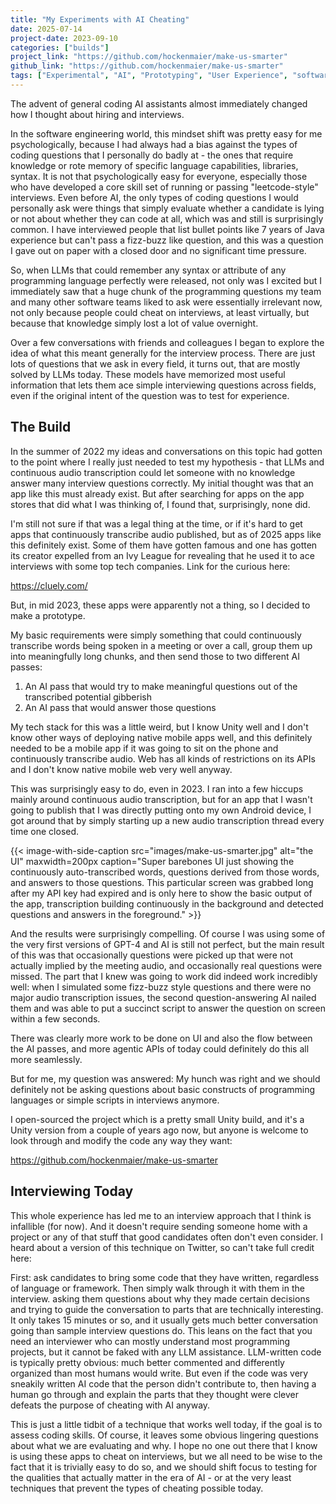 ```yaml
---
title: "My Experiments with AI Cheating"
date: 2025-07-14
project-date: 2023-09-10
categories: ["builds"]
project_link: "https://github.com/hockenmaier/make-us-smarter"
github_link: "https://github.com/hockenmaier/make-us-smarter"
tags: ["Experimental", "AI", "Prototyping", "User Experience", "software"]
---
```


The advent of general coding AI assistants almost immediately changed how I thought about hiring and interviews.

In the software engineering world, this mindset shift was pretty easy for me psychologically, because I had always had a bias against the types of coding questions that I personally do badly at - the ones that require knowledge or rote memory of specific language capabilities, libraries, syntax. It is not that psychologically easy for everyone, especially those who have developed a core skill set of running or passing "leetcode-style" interviews. Even before AI, the only types of coding questions I would personally ask were things that simply evaluate whether a candidate is lying or not about whether they can code at all, which was and still is surprisingly common. I have interviewed people that list bullet points like 7 years of Java experience but can't pass a fizz-buzz like question, and this was a question I gave out on paper with a closed door and no significant time pressure.

So, when LLMs that could remember any syntax or attribute of any programming language perfectly were released, not only was I excited but I immediately saw that a huge chunk of the programming questions my team and many other software teams liked to ask were essentially irrelevant now, not only because people could cheat on interviews, at least virtually, but because that knowledge simply lost a lot of value overnight.

Over a few conversations with friends and colleagues I began to explore the idea of what this meant generally for the interview process. There are just lots of questions that we ask in every field, it turns out, that are mostly solved by LLMs today. These models have memorized most useful information that lets them ace simple interviewing questions across fields, even if the original intent of the question was to test for experience.

## The Build

In the summer of 2022 my ideas and conversations on this topic had gotten to the point where I really just needed to test my hypothesis - that LLMs and continuous audio transcription could let someone with no knowledge answer many interview questions correctly. My initial thought was that an app like this must already exist. But after searching for apps on the app stores that did what I was thinking of, I found that, surprisingly, none did.

I'm still not sure if that was a legal thing at the time, or if it's hard to get apps that continuously transcribe audio published, but as of 2025 apps like this definitely exist. Some of them have gotten famous and one has gotten its creator expelled from an Ivy League for revealing that he used it to ace interviews with some top tech companies. Link for the curious here:

https://cluely.com/

But, in mid 2023, these apps were apparently not a thing, so I decided to make a prototype.

My basic requirements were simply something that could continuously transcribe words being spoken in a meeting or over a call, group them up into meaningfully long chunks, and then send those to two different AI passes:

1. An AI pass that would try to make meaningful questions out of the transcribed potential gibberish
2. An AI pass that would answer those questions

My tech stack for this was a little weird, but I know Unity well and I don't know other ways of deploying native mobile apps well, and this definitely needed to be a mobile app if it was going to sit on the phone and continuously transcribe audio. Web has all kinds of restrictions on its APIs and I don't know native mobile web very well anyway.

This was surprisingly easy to do, even in 2023. I ran into a few hiccups mainly around continuous audio transcription, but for an app that I wasn't going to publish that I was directly putting onto my own Android device, I got around that by simply starting up a new audio transcription thread every time one closed.

{{< image-with-side-caption
    src="images/make-us-smarter.jpg"
    alt="the UI"
    maxwidth=200px
    caption="Super barebones UI just showing the continuously auto-transcribed words, questions derived from those words, and answers to those questions.  This particular screen was grabbed long after my API key had expired and is only here to show the basic output of the app, transcription building continuously in the background and detected questions and answers in the foreground." >}}

And the results were surprisingly compelling. Of course I was using some of the very first versions of GPT-4 and AI is still not perfect, but the main result of this was that occasionally questions were picked up that were not actually implied by the meeting audio, and occasionally real questions were missed. The part that I knew was going to work did indeed work incredibly well: when I simulated some fizz-buzz style questions and there were no major audio transcription issues, the second question-answering AI nailed them and was able to put a succinct script to answer the question on screen within a few seconds.

There was clearly more work to be done on UI and also the flow between the AI passes, and more agentic APIs of today could definitely do this all more seamlessly.

But for me, my question was answered: My hunch was right and we should definitely not be asking questions about basic constructs of programming languages or simple scripts in interviews anymore.

I open-sourced the project which is a pretty small Unity build, and it's a Unity version from a couple of years ago now, but anyone is welcome to look through and modify the code any way they want:

https://github.com/hockenmaier/make-us-smarter

## Interviewing Today

This whole experience has led me to an interview approach that I think is infallible (for now). And it doesn't require sending someone home with a project or any of that stuff that good candidates often don't even consider. I heard about a version of this technique on Twitter, so can't take full credit here:

First: ask candidates to bring some code that they have written, regardless of language or framework. Then simply walk through it with them in the interview. asking them questions about why they made certain decisions and trying to guide the conversation to parts that are technically interesting. It only takes 15 minutes or so, and it usually gets much better conversation going than sample interview questions do. This leans on the fact that you need an interviewer who can mostly understand most programming projects, but it cannot be faked with any LLM assistance. LLM-written code is typically pretty obvious: much better commented and differently organized than most humans would write. But even if the code was very sneakily written AI code that the person didn't contribute to, then having a human go through and explain the parts that they thought were clever defeats the purpose of cheating with AI anyway.

This is just a little tidbit of a technique that works well today, if the goal is to assess coding skills. Of course, it leaves some obvious lingering questions about what we are evaluating and why. I hope no one out there that I know is using these apps to cheat on interviews, but we all need to be wise to the fact that it is trivially easy to do so, and we should shift focus to testing for the qualities that actually matter in the era of AI - or at the very least techniques that prevent the types of cheating possible today.
